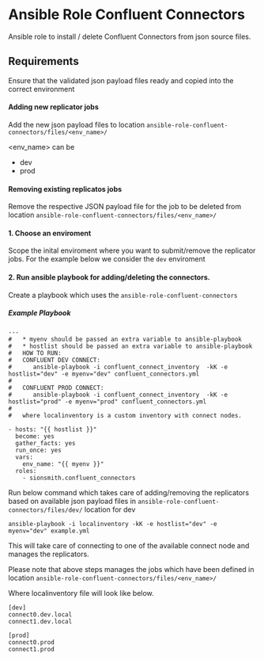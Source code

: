 # Ansible Role Confluent Connectors
Ansible role to install / delete Confluent Connectors from json source files.

## Requirements
Ensure that the validated json payload files ready and copied into the correct environment

#### Adding new replicator jobs
Add the new json payload files to location `ansible-role-confluent-connectors/files/<env_name>/`

<env_name> can be 
* dev
* prod

#### Removing existing replicatos jobs
Remove the respective JSON payload file for the job to be deleted from location `ansible-role-confluent-connectors/files/<env_name>/`

#### 1. Choose an enviroment
Scope the inital enviroment where you want to submit/remove the replicator jobs. 
For the example below we consider the `dev` enviroment

#### 2. Run ansible playbook for adding/deleting the connectors. 
Create a playbook which uses the `ansible-role-confluent-connectors`
##### Example Playbook
    ---
    #   * myenv should be passed an extra variable to ansible-playbook
    #   * hostlist should be passed an extra variable to ansible-playbook
    #   HOW TO RUN:
    #   CONFLUENT DEV CONNECT: 
    #      ansible-playbook -i confluent_connect_inventory  -kK -e hostlist="dev" -e myenv="dev" confluent_connectors.yml
    #
    #   CONFLUENT PROD CONNECT: 
    #      ansible-playbook -i confluent_connect_inventory  -kK -e hostlist="prod" -e myenv="prod" confluent_connectors.yml
    #
    #   where localinventory is a custom inventory with connect nodes.
    
    - hosts: "{{ hostlist }}"
      become: yes
      gather_facts: yes
      run_once: yes
      vars:
        env_name: "{{ myenv }}"
      roles:
        - sionsmith.confluent_connectors

    
Run below command which takes care of adding/removing the replicators based on available json payload files in `ansible-role-confluent-connectors/files/dev/` location for dev
```
ansible-playbook -i localinventory -kK -e hostlist="dev" -e myenv="dev" example.yml
```
This will take care of connecting to one of the available connect node and manages the replicators.

Please note that above steps manages the jobs which have been defined in location `ansible-role-confluent-connectors/files/<env_name>/`

Where localinventory file will look like below.
```
[dev]
connect0.dev.local
connect1.dev.local

[prod]
connect0.prod
connect1.prod

```
